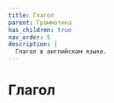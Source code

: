 ```yaml
---
title: Глагол
parent: Грамматика
has_children: true
nav_order: 5
description: |
  Глагол в английском языке.
---
```


# Глагол


